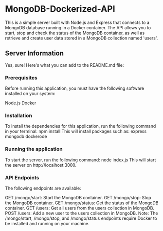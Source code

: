 # MongoDB-Dockerized-API
This is a simple server built with Node.js and Express that connects to a MongoDB database running in a Docker container. The API allows you to start, stop and check the status of the MongoDB container, as well as retrieve and create user data stored in a MongoDB collection named 'users'.
## Server Information
Yes, sure! Here's what you can add to the README.md file:

### Prerequisites
Before running this application, you must have the following software installed on your system:

Node.js
Docker
### Installation
To install the dependencies for this application, run the following command in your terminal:
npm install
This will install packages such as:
express
mongodb
dockerode

### Running the application
To start the server, run the following command:
node index.js
This will start the server on http://localhost:3000.

### API Endpoints
The following endpoints are available:

GET /mongo/start: Start the MongoDB container.
GET /mongo/stop: Stop the MongoDB container.
GET /mongo/status: Get the status of the MongoDB container.
GET /users: Get all users from the users collection in MongoDB.
POST /users: Add a new user to the users collection in MongoDB.
Note: The /mongo/start, /mongo/stop, and /mongo/status endpoints require Docker to be installed and running on your machine.